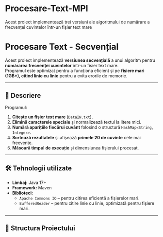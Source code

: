 # Procesare-Text-MPI
Acest proiect implementează trei versiuni ale algoritmului de numărare a frecvenței cuvintelor într-un fișier text mare
# Procesare Text - Secvențial

Acest proiect implementează **versiunea secvențială** a unui algoritm pentru **numărarea frecvenței cuvintelor** într-un fișier text mare.  
Programul este optimizat pentru a funcționa eficient și pe **fișiere mari (1GB+), citind linie cu linie** pentru a evita erorile de memorie.

---

## 📌 Descriere
Programul:
1. **Citește un fișier text mare** (`DataIN.txt`).
2. **Elimină caracterele speciale** și normalizează textul la litere mici.
3. **Numără aparițiile fiecărui cuvânt** folosind o structură `HashMap<String, Integer>`.
4. **Sortează rezultatele** și afișează **primele 20 de cuvinte** cele mai frecvente.
5. **Măsoară timpul de execuție** și dimensiunea fișierului procesat.

---

## 🛠️ Tehnologii utilizate
- **Limbaj:** Java 17+
- **Framework:** Maven
- **Biblioteci:**
  - `Apache Commons IO` – pentru citirea eficientă a fișierelor mari.
  - `BufferedReader` – pentru citire linie cu linie, optimizată pentru fișiere mari.

---

## 📂 Structura Proiectului
